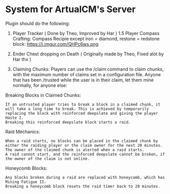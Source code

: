 # System for ArtualCM's Server

Plugin should do the following:

1. Player Tracker ( Done by Theo, Improved by Har )
1.5 Player Compass Crafting: Compass Recipie except iron = diamond, restone = redstone block: https://i.imgur.com/QHPc6ws.png

2. Ender Chest dropping on Death ( Originally made by Theo, Fixed alot by Har thx )
3. Claiming Chunks: Players can use the /claim command to claim chunks, with the maximum number of claims set in a configuration file. Anyone that has been /trusted while the user is in their claim, let them mine normally, for anyone else:

Breaking Blocks in Claimed Chunks:

    If an untrusted player tries to break a block in a claimed chunk, it will take a long time to break. This is achieved by temporarily replacing the block with reinforced deepslate and giving the player Haste I.
    Breaking this reinforced deepslate block starts a raid.

Raid Mechanics:

    When a raid starts, no blocks can be placed in the claimed chunk by either the raiding player or the claim owner for the next 20 minutes.
    The owner of the claimed chunk is alerted when a raid starts.
    A raid cannot start, and the reinforced deepslate cannot be broken, if the owner of the claim is not online.

Honeycomb Blocks:

    Any blocks broken during a raid are replaced with honeycomb, which has Mining Fatigue II.
    Breaking a honeycomb block resets the raid timer back to 20 minutes.
